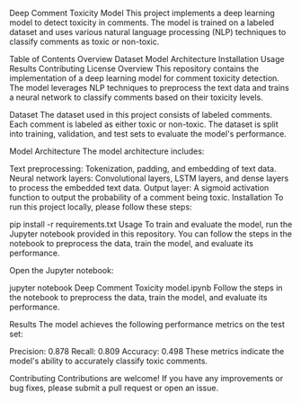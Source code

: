 Deep Comment Toxicity Model
This project implements a deep learning model to detect toxicity in comments. The model is trained on a labeled dataset and uses various natural language processing (NLP) techniques to classify comments as toxic or non-toxic.

Table of Contents
Overview
Dataset
Model Architecture
Installation
Usage
Results
Contributing
License
Overview
This repository contains the implementation of a deep learning model for comment toxicity detection. The model leverages NLP techniques to preprocess the text data and trains a neural network to classify comments based on their toxicity levels.

Dataset
The dataset used in this project consists of labeled comments. Each comment is labeled as either toxic or non-toxic. The dataset is split into training, validation, and test sets to evaluate the model's performance.

Model Architecture
The model architecture includes:

Text preprocessing: Tokenization, padding, and embedding of text data.
Neural network layers: Convolutional layers, LSTM layers, and dense layers to process the embedded text data.
Output layer: A sigmoid activation function to output the probability of a comment being toxic.
Installation
To run this project locally, please follow these steps:



pip install -r requirements.txt
Usage
To train and evaluate the model, run the Jupyter notebook provided in this repository. You can follow the steps in the notebook to preprocess the data, train the model, and evaluate its performance.

Open the Jupyter notebook:


jupyter notebook Deep Comment Toxicity model.ipynb
Follow the steps in the notebook to preprocess the data, train the model, and evaluate its performance.

Results
The model achieves the following performance metrics on the test set:

Precision: 0.878
Recall: 0.809
Accuracy: 0.498
These metrics indicate the model's ability to accurately classify toxic comments.

Contributing
Contributions are welcome! If you have any improvements or bug fixes, please submit a pull request or open an issue.
